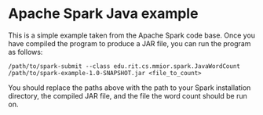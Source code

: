 # Apache Spark Java example

This is a simple example taken from the Apache Spark code base.
Once you have compiled the program to produce a JAR file, you can run the program as follows:

    /path/to/spark-submit --class edu.rit.cs.mmior.spark.JavaWordCount /path/to/spark-example-1.0-SNAPSHOT.jar <file_to_count>

You should replace the paths above with the path to your Spark installation directory, the compiled JAR file, and the file the word count should be run on.
